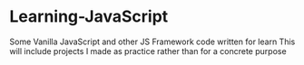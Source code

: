 # Learning-JavaScript
Some Vanilla JavaScript and other JS Framework code written for learn
This will include projects I made as practice rather than for a concrete purpose
